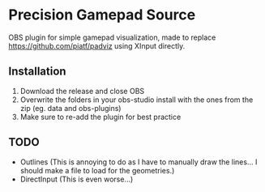 # Precision Gamepad Source
OBS plugin for simple gamepad visualization, made to replace https://github.com/piatf/padviz using XInput directly.

## Installation
1. Download the release and close OBS
2. Overwrite the folders in your obs-studio install with the ones from the zip (eg. data and obs-plugins)
3. Make sure to re-add the plugin for best practice

## TODO
* Outlines (This is annoying to do as I have to manually draw the lines... I should make a file to load for the geometries.)
* DirectInput (This is even worse...)
